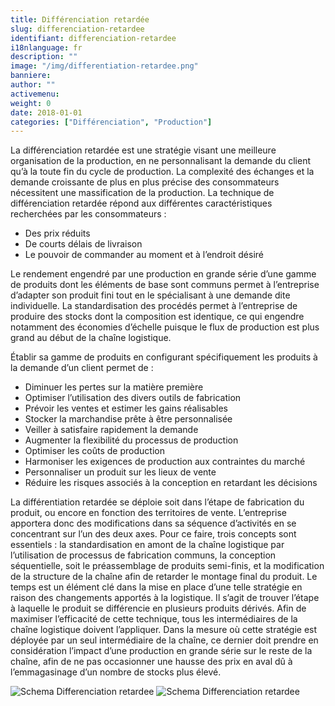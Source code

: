 ```yaml
---
title: Différenciation retardée
slug: differenciation-retardee
identifiant: differenciation-retardee
i18nlanguage: fr
description: ""
image: "/img/differentiation-retardee.png"
banniere: 
author: "" 
activemenu:
weight: 0
date: 2018-01-01
categories: ["Différenciation", "Production"]
---
```


La différenciation retardée est une stratégie visant une meilleure organisation de la production, en ne personnalisant la demande du client qu’à la toute fin du cycle de production. La complexité des échanges et la demande croissante de plus en plus précise des consommateurs nécessitent une massification de la production. La technique de différenciation retardée répond aux différentes caractéristiques recherchées par les consommateurs :

- Des prix réduits 
- De courts délais de livraison
- Le pouvoir de commander au moment et à l’endroit désiré 

Le rendement engendré par une production en grande série d’une gamme de produits dont les éléments de base sont communs permet à l’entreprise d’adapter son produit fini tout en le spécialisant à une demande dite individuelle. La standardisation des procédés permet à l’entreprise de produire des stocks dont la composition est identique, ce qui engendre notamment des économies d’échelle puisque le flux de production est plus grand au début de la chaîne logistique. 

Établir sa gamme de produits en configurant spécifiquement les produits à la demande d’un client permet de :

- Diminuer les pertes sur la matière première
- Optimiser l’utilisation des divers outils de fabrication
- Prévoir les ventes et estimer les gains réalisables
- Stocker la marchandise prête à être personnalisée
- Veiller à satisfaire rapidement la demande
- Augmenter la flexibilité du processus de production
- Optimiser les coûts de production
- Harmoniser les exigences de production aux contraintes du marché
- Personnaliser un produit sur les lieux de vente
- Réduire les risques associés à la conception en retardant les décisions

La différentiation retardée se déploie soit dans l’étape de fabrication du produit, ou encore en fonction des territoires de vente. L’entreprise apportera donc des modifications dans sa séquence d’activités en se concentrant sur l’un des deux axes. Pour ce faire, trois concepts sont essentiels : la standardisation en amont de la chaîne logistique par l’utilisation de processus de fabrication communs, la conception séquentielle, soit le préassemblage de produits semi-finis, et la modification de la structure de la chaîne afin de retarder le montage final du produit. Le temps est un élément clé dans la mise en place d’une telle stratégie en raison des changements apportés à la logistique. Il s’agit de trouver l’étape à laquelle le produit se différencie en plusieurs produits dérivés. Afin de maximiser l’efficacité de cette technique, tous les intermédiaires de la chaîne logistique doivent l’appliquer. Dans la mesure où cette stratégie est déployée par un seul intermédiaire de la chaîne, ce dernier doit prendre en considération l’impact d’une production en grande série sur le reste de la chaîne, afin de ne pas occasionner une hausse des prix en aval dû à l’emmagasinage d’un nombre de stocks plus élevé.

![Schema Differenciation retardee](/img/differenciation-retardee1.png "Schema Differenciation retardee")
![Schema Differenciation retardee](/img/differenciation-retardee2.png "Schema Differenciation retardee")
